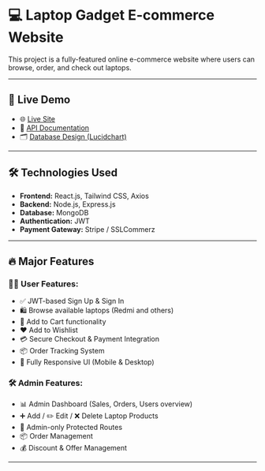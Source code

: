 # 💻 Laptop Gadget E-commerce Website

This project is a fully-featured online e-commerce website where users can browse, order, and check out laptops.

---

## 🚀 Live Demo

- 🌐 [Live Site](https://your-live-site-link.com)  
- 📘 [API Documentation](https://documenter.getpostman.com/view/39104973/2sB2cUC3nt)  
- 🗂️ [Database Design (Lucidchart)](https://lucid.app/lucidchart/d6abb78f-b5a7-4872-87da-d1b07c8f2a00/edit?viewport_loc=540%2C2092%2C3326%2C1578%2C0_0&invitationId=inv_c7f0707b-cad7-46f2-8c32-4b7881d4ccbc)

---

## 🛠️ Technologies Used

- **Frontend:** React.js, Tailwind CSS, Axios  
- **Backend:** Node.js, Express.js  
- **Database:** MongoDB  
- **Authentication:** JWT  
- **Payment Gateway:** Stripe / SSLCommerz

---

## 🔥 Major Features

### 🧑‍💼 User Features:
- ✅ JWT-based Sign Up & Sign In  
- 🛍️ Browse available laptops (Redmi and others)  
- 🛒 Add to Cart functionality  
- ❤️ Add to Wishlist  
- 💳 Secure Checkout & Payment Integration  
- 📦 Order Tracking System  
- 📱 Fully Responsive UI (Mobile & Desktop)

### 🛠️ Admin Features:
- 📊 Admin Dashboard (Sales, Orders, Users overview)  
- ➕ Add / ✏️ Edit / ❌ Delete Laptop Products  
- 🔐 Admin-only Protected Routes  
- 📦 Order Management  
- 💰 Discount & Offer Management

---
